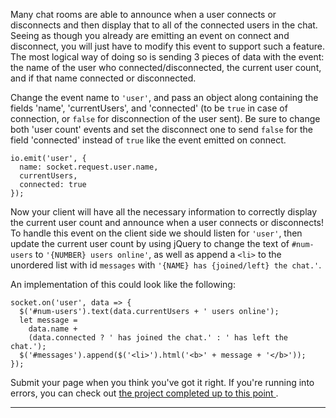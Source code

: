 <div class="challenge-instructions"><div><section id="description">
<p>Many chat rooms are able to announce when a user connects or disconnects and then display that to all of the connected users in the chat. Seeing as though you already are emitting an event on connect and disconnect, you will just have to modify this event to support such a feature. The most logical way of doing so is sending 3 pieces of data with the event: the name of the user who connected/disconnected, the current user count, and if that name connected or disconnected.</p>
<p>Change the event name to <code>'user'</code>, and pass an object along containing the fields 'name', 'currentUsers', and 'connected' (to be <code>true</code> in case of connection, or <code>false</code> for disconnection of the user sent). Be sure to change both 'user count' events and set the disconnect one to send <code>false</code> for the field 'connected' instead of <code>true</code> like the event emitted on connect.</p>
<pre class="language-js" tabindex="0"><code class="language-js">io<span class="token punctuation">.</span><span class="token function">emit</span><span class="token punctuation">(</span><span class="token string">'user'</span><span class="token punctuation">,</span> <span class="token punctuation">{</span>
  <span class="token literal-property property">name</span><span class="token operator">:</span> socket<span class="token punctuation">.</span>request<span class="token punctuation">.</span>user<span class="token punctuation">.</span>name<span class="token punctuation">,</span>
  currentUsers<span class="token punctuation">,</span>
  <span class="token literal-property property">connected</span><span class="token operator">:</span> <span class="token boolean">true</span>
<span class="token punctuation">}</span><span class="token punctuation">)</span><span class="token punctuation">;</span>
</code></pre>
<p>Now your client will have all the necessary information to correctly display the current user count and announce when a user connects or disconnects! To handle this event on the client side we should listen for <code>'user'</code>, then update the current user count by using jQuery to change the text of <code>#num-users</code> to <code>'{NUMBER} users online'</code>, as well as append a <code>&lt;li&gt;</code> to the unordered list with id <code>messages</code> with <code>'{NAME} has {joined/left} the chat.'</code>.</p>
<p>An implementation of this could look like the following:</p>
<pre class="language-js" tabindex="0"><code class="language-js">socket<span class="token punctuation">.</span><span class="token function">on</span><span class="token punctuation">(</span><span class="token string">'user'</span><span class="token punctuation">,</span> <span class="token parameter">data</span> <span class="token operator">=&gt;</span> <span class="token punctuation">{</span>
  <span class="token function">$</span><span class="token punctuation">(</span><span class="token string">'#num-users'</span><span class="token punctuation">)</span><span class="token punctuation">.</span><span class="token function">text</span><span class="token punctuation">(</span>data<span class="token punctuation">.</span>currentUsers <span class="token operator">+</span> <span class="token string">' users online'</span><span class="token punctuation">)</span><span class="token punctuation">;</span>
  <span class="token keyword">let</span> message <span class="token operator">=</span>
    data<span class="token punctuation">.</span>name <span class="token operator">+</span>
    <span class="token punctuation">(</span>data<span class="token punctuation">.</span>connected <span class="token operator">?</span> <span class="token string">' has joined the chat.'</span> <span class="token operator">:</span> <span class="token string">' has left the chat.'</span><span class="token punctuation">)</span><span class="token punctuation">;</span>
  <span class="token function">$</span><span class="token punctuation">(</span><span class="token string">'#messages'</span><span class="token punctuation">)</span><span class="token punctuation">.</span><span class="token function">append</span><span class="token punctuation">(</span><span class="token function">$</span><span class="token punctuation">(</span><span class="token string">'&lt;li&gt;'</span><span class="token punctuation">)</span><span class="token punctuation">.</span><span class="token function">html</span><span class="token punctuation">(</span><span class="token string">'&lt;b&gt;'</span> <span class="token operator">+</span> message <span class="token operator">+</span> <span class="token string">'&lt;/b&gt;'</span><span class="token punctuation">)</span><span class="token punctuation">)</span><span class="token punctuation">;</span>
<span class="token punctuation">}</span><span class="token punctuation">)</span><span class="token punctuation">;</span>
</code></pre>
<p>Submit your page when you think you've got it right. If you're running into errors, you can check out <a href="https://gist.github.com/camperbot/bf95a0f74b756cf0771cd62c087b8286" rel="noopener noreferrer nofollow" target="_blank">the project completed up to this point </a>.</p>
</section></div><hr/></div>